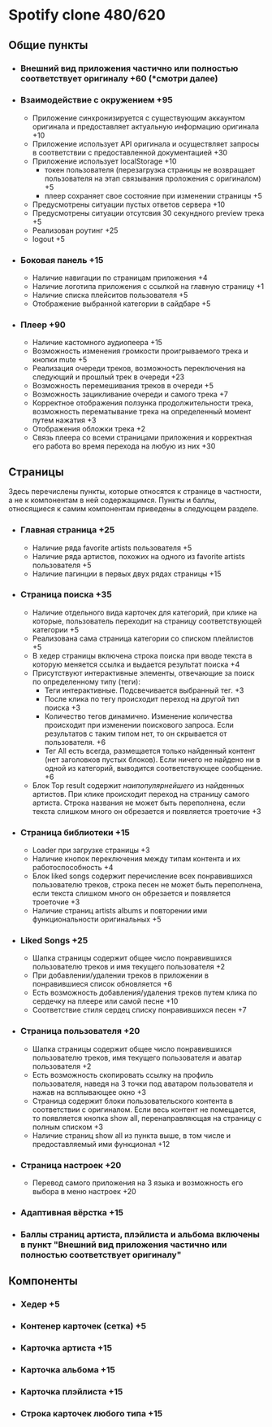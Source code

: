 # Spotify clone 480/620

## Общие пункты

- ### Внешний вид приложения частично или полностью соответствует оригиналу +60 **(\*смотри далее)**

- ### **Взаимодействие с окружением** +95

  - Приложение синхронизируется с существующим аккаунтом оригинала и предоставляет актуальную информацию оригинала +10
  - Приложение использует API оригинала и осуществляет запросы в соответствии с предоставленной документацией +30
  - Приложение использует localStorage +10
    - токен пользователя (перезагрузка страницы не возвращает пользователя на этап связывания проложения с оригиналом) +5
    - плеер сохраняет свое состояние при изменении страницы +5
  - Предусмотрены ситуации пустых ответов сервера +10
  - Предусмотрены ситуации отсутсвия 30 секундного preview трека +5
  - Реализован роутинг +25
  - logout +5

- ### **Боковая панель** +15

  - Наличие навигации по страницам приложения +4
  - Наличие логотипа приложения с ссылкой на главную страницу +1
  - Наличие списка плейситов пользователя +5
  - Отображение выбранной категории в сайдбаре +5

- ### **Плеер** +90

  - Наличие кастомного аудиопеера +15
  - Возможность изменения громкости проигрываемого трека и кнопки mute +5
  - Реализация очереди треков, возможность переключения на следующий и прошлый трек в очереди +23
  - Возможность перемешивания треков в очереди +5
  - Возможность зацикливание очереди и самого трека +7
  - Корректное отображения ползунка продолжительности трека, возможность перематывание трека на определенный момент путем нажатия +3
  - Отображения обложки трека +2
  - Связь плеера со всеми страницами приложения и корректная его работа во время перехода на любую из них +30

## Страницы

Здесь перечислены пункты, которые относятся к странице в частности, а не к компонентам в ней содержащимся. Пункты и баллы, относящиеся к самим компонентам приведены в следующем разделе.

- ### **Главная страница** +25

  - Наличие ряда favorite artists пользователя +5
  - Наличие ряда артистов, похожих на одного из favorite artists пользователя +5
  - Наличие пагинции в первых двух рядах страницы +15

- ### **Страница поиска** +35

  - Наличие отдельного вида карточек для категорий, при клике на которые, пользователь переходит на страницу соответствующей категории +5
  - Реализована сама страница категории со списком плейлистов +5
  - В хедер страницы включена строка поиска при вводе текста в которую меняется ссылка и выдается результат поиска +4
  - Присутствуют интерактивные элементы, отвечающие за поиск по определенному типу (теги):
    - Теги интерактивные. Подсвечивается выбранный тег. +3
    - После клика по тегу происходит переход на другой тип поиска +3
    - Количество тегов динамично. Изменение количества происходит при изменении поискового запроса. Если результатов с таким типом нет, то он скрывается от пользователя. +6
    - Тег All есть всегда, размещается только найденный контент (нет заголовков пустых блоков). Если ничего не найдено ни в одной из категорий, выводится соответствующее сообщение. +6
  - Блок Top result содержит _наипопулярнейшего_ из найденных артистов. При клике происходит переход на страницу самого артиста. Строка названия не может быть переполнена, если текста слишком много он обрезается и появляется троеточие +3

- ### **Страница библиотеки** +15

  - Loader при загрузке страницы +3
  - Наличие кнопок переключения между типам контента и их работоспособность +4
  - Блок liked songs содержит перечисление всех понравившихся пользователю треков, строка песен не может быть переполнена, если текста слишком много он обрезается и появляется троеточие +3
  - Наличие страниц artists albums и повторении ими функциональности оригинальных +5

- ### **Liked Songs** +25

  - Шапка страницы содержит общее число понравившихся пользователю треков и имя текущего пользователя +2
  - При добавлении/удалении треков в приложении в понравившиеся список обновляется +6
  - Есть возможность добавления/удаления треков путем клика по сердечку на плеере или самой песне +10
  - Соответствие стиля сердец списку понравившихся песен +7

- ### **Страница пользователя** +20

  - Шапка страницы содержит общее число понравившихся пользователю треков, имя текущего пользователя и аватар пользователя +2
  - Есть возможность скопировать ссылку на профиль пользователя, наведя на 3 точки под аватаром пользователя и нажав на всплывающее окно +3
  - Страница содержит блоки пользовательского контента в соответствии с оригиналом. Если весь контент не помещается, то появляется кнопка show all, перенаправляющая на страницу с полным списком +3
  - Наличие страниц show all из пункта выше, в том числе и предоставляемый ими функционал +12

- ### **Страница настроек** +20

  - Перевод самого приложения на 3 языка и возможность его выбора в меню настроек +20

- ### **Адаптивная вёрстка** +15

- ### **Баллы страниц артиста, плэйлиста и альбома включены в пункт "Внешний вид приложения частично или полностью соответствует оригиналу"**

## Компоненты

- ### **Хедер** +5
- ### **Контенер карточек (сетка)** +5
- ### **Карточка артиста** +15
- ### **Карточка альбома** +15
- ### **Карточка плэйлиста** +15
- ### **Строка карточек любого типа** +15
